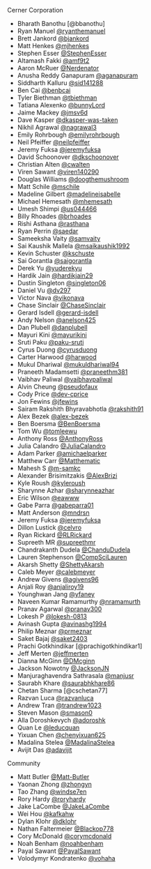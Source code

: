 Cerner Corporation
- Bharath Banothu [@bbanothu]
- Ryan Manuel [@ryanthemanuel]
- Brett Jankord [@bjankord]
- Matt Henkes [@mjhenkes]
- Stephen Esser [@StephenEsser]
- Altamash Fakki [@amf9t2]
- Aaron McRuer [@Nerdenator]
- Anusha Reddy Ganapuram [@aganapuram]
- Siddharth Kalluru [@sid141288]
- Ben Cai [@benbcai]
- Tyler Biethman [@tbiethman]
- Tatiana Alexenko [@bunnyLord]
- Jaime Mackey [@jmsv6d]
- Dave Kasper [@dkasper-was-taken]
- Nikhil Agrawal [@nagrawal3]
- Emily Rohrbough [@emilyrohrbough]
- Neil Pfeiffer [@neilpfeiffer]
- Jeremy Fuksa [@jeremyfuksa]
- David Schoonover [@dkschoonover]
- Christian Alten [@cwalten]
- Viren Sawant [@viren140290]
- Douglas Williams [@doogthemushroom]
- Matt Schile [@mschile]
- Madeline Gilbert [@madelineisabelle]
- Michael Hemesath [@mhemesath]
- Umesh Shimpi [@us044466]
- Billy Rhoades [@brhoades]
- Rishi Asthana [@rasthana]
- Ryan Perrin [@saedar]
- Sameeksha Vaity [@samvaity]
- Sai Kaushik Mallela [@msaikaushik1992]
- Kevin Schuster [@kschuste]
- Sai Gorantla [@saigorantla]
- Derek Yu [@yuderekyu]
- Hardik Jain [@hardikjain29]
- Dustin Singleton [@singleton06]
- Daniel Vu [@dv297]
- Victor Nava [@vikonava]
- Chase Sinclair [@ChaseSinclair]
- Gerard Isdell [@gerard-isdell]
- Andy Nelson [@anelson425]
- Dan Plubell [@danplubell]
- Mayuri Kini [@mayurikini]
- Sruti Paku [@paku-sruti]
- Cyrus Duong [@cyrusduong]
- Carter Harwood [@harwood]
- Mukul Dhariwal [@mukuldhariwal94]
- Praneeth Madamsetti [@praneethm381]
- Vaibhav Paliwal [@vaibhavpaliwal]
- Alvin Cheung [@pseudofaux]
- Cody Price [@dev-cprice]
- Jon Fewins [@jfewins]
- Sairam Rakshith Bhyravabhotla [@rakshith91]
- Alex Bezek [@alex-bezek]
- Ben Boersma [@BenBoersma]
- Tom Wu [@tomleewu]
- Anthony Ross [@AnthonyRoss]
- Julia Calandro [@JuliaCalandro]
- Adam Parker [@amichaelparker]
- Matthew Carr [@Matthematic]
- Mahesh S [@m-samkc]
- Alexander Brisimitzakis [@AlexBrizi]
- Kyle Roush [@kyleroush]
- Sharynne Azhar [@sharynneazhar]
- Eric Wilson [@eawww]
- Gabe Parra [@gabeparra01]
- Matt Anderson [@mndrsn]
- Jeremy Fuksa [@jeremyfuksa]
- Dillon Lustick [@celvro]
- Ryan Rickard [@RLRickard]
- Supreeth MR [@supreethmr]
- Chandrakanth Dudela [@ChanduDudela]
- Lauren Stephenson [@CompSciLauren]
- Akarsh Shetty [@ShettyAkarsh]
- Caleb Meyer [@calebmeyer]
- Andrew Givens [@agivens96]
- Anjali Roy [@anjaliroy19]
- Younghwan Jang [@yfaney]
- Naveen Kumar Ramamurthy [@nramamurth]
- Pranav Agarwal [@pranav300]
- Lokesh P [@lokesh-0813]
- Avinash Gupta [@avinashg1994]
- Philip Meznar [@prmeznar]
- Saket Bajaj [@saket2403]
- Prachi Gotkhindikar [@prachigotkhindikar1]
- Jeff Merten [@jeffmerten]
- Dianna McGinn [@DMcginn]
- Jackson Nowotny [@JacksonJN]
- Manjuraghavendra Sathrasala [@manjusr]
- Saurabh Khare [@saurabhkhare86]
- Chetan Sharma [@cschetan77]
- Razvan Luca [@razvanluca]
- Andrew Tran [@trandrew1023]
- Steven Mason [@smason0]
- Alla Doroshkevych [@adoroshk]
- Quan Le [@leducquan]
- Yixuan Chen [@chenyixuan625]
- Madalina Stelea [@MadalinaStelea]
- Avijit Das [@adavijit]

Community

- Matt Butler [@Matt-Butler]
- Yaonan Zhong [@zhongyn]
- Tao Zhang [@windse7en]
- Rory Hardy [@roryhardy]
- Jake LaCombe [@JakeLaCombe]
- Wei Hou [@kafkahw]
- Dylan Klohr [@dklohr]
- Nathan Faltermeier [@Blackop778]
- Cory McDonald [@corymcdonald]
- Noah Benham [@noahbenham]
- Payal Sawant [@PayalSawant]
- Volodymyr Kondratenko [@vohaha]

[@ryanthemanuel]: https://github.com/ryanthemanuel
[@Matt-Butler]: https://github.com/Matt-Butler
[@bjankord]: https://github.com/bjankord
[@mjhenkes]: https://github.com/mjhenkes
[@StephenEsser]: https://github.com/StephenEsser
[@zhongyn]: https://github.com/zhongyn
[@amf9t2]: https://github.com/amf9t2
[@windse7en]: https://github.com/windse7en
[@Nerdenator]: https://github.com/Nerdenator
[@aganapuram]: https://github.com/aganapuram
[@sid141288]: https://github.com/sid141288
[@benbcai]: https://github.com/benbcai
[@tbiethman]: https://github.com/tbiethman
[@bunnyLord]: https://github.com/bunnyLord
[@jmsv6d]: https://github.com/jmsv6d
[@dkasper-was-taken]: https://github.com/dkasper-was-taken
[@nagrawal3]: https://github.com/nagrawal3
[@emilyrohrbough]: https://github.com/emilyrohrbough
[@roryhardy]: https://github.com/roryhardy
[@JakeLaCombe]: https://github.com/JakeLaCombe
[@neilpfeiffer]: https://github.com/neilpfeiffer
[@dkschoonover]: https://github.com/dkschoonover
[@cwalten]: https://github.com/cwalten
[@viren140290]: https://github.com/viren140290
[@doogthemushroom]: https://github.com/doogthemushroom
[@mschile]: https://github.com/mschile
[@madelineisabelle]: https://github.com/madelineisabelle
[@mhemesath]: https://github.com/mhemesath
[@us044466]: https://github.com/us044466
[@brhoades]: https://github.com/brhoades
[@rasthana]: https://github.com/rasthana
[@kafkahw]: https://github.com/kafkahw
[@saedar]: https://github.com/saedar
[@samvaity]: https://github.com/samvaity
[@msaikaushik1992]: https://github.com/msaikaushik1992
[@kschuste]: https://github.com/kschuste
[@saigorantla]: https://github.com/saigorantla
[@yuderekyu]: https://github.com/yuderekyu
[@hardikjain29]: https://github.com/hardikjain29
[@singleton06]: https://github.com/Singleton06
[@dklohr]: https://github.com/dklohr
[@dv297]: https://github.com/dv297
[@vikonava]: https://github.com/vikonava
[@ChaseSinclair]: https://github.com/ChaseSinclair
[@gerard-isdell]: https://github.com/gerard-isdell
[@noahbenham]: https://github.com/noahbenham
[@anelson425]: https://github.com/anelson425
[@danplubell]: https://github.com/danplubell
[@mayurikini]: https://github.com/mayurikini
[@paku-sruti]: https://github.com/paku-sruti
[@cyrusduong]: https://github.com/cyrusduong
[@paku-sruti]: https://github.com/paku-sruti
[@Blackop778]: https://github.com/Blackop778
[@harwood]: https://github.com/harwood
[@mukuldhariwal94]: https://github.com/mukuldhariwal94
[@praneethm381]: https://github.com/praneethm381
[@vaibhavpaliwal]: https://github.com/vaibhavpaliwal
[@pseudofaux]: https://github.com/pseudofaux
[@dev-cprice]: https://github.com/dev-cprice
[@jfewins]: http://github.com/jfewins
[@rakshith91]: http://github.com/rakshith91
[@alex-bezek]: https://github.com/alex-bezek
[@BenBoersma]: https://github.com/BenBoersma
[@tomleewu]: https:/github.com/tomleewu
[@CoryMcDonald]: https://github.com/CoryMcDonald
[@AnthonyRoss]: https://github.com/AnthonyRoss
[@JuliaCalandro]: https://github.com/JuliaCalandro
[@amichaelparker]: https://github.com/amichaelparker
[@Matthematic]: https://github.com/Matthematic
[@m-samkc]: https://github.com/m-samkc
[@AlexBrizi]: https://github.com/AlexBrizi
[@kyleroush]: https://github.com/kyleroush
[@sharynneazhar]: https://github.com/sharynneazhar
[@eawww]: https://github.com/eawww
[@gabeparra01]: https://github.com/gabeparra01
[@mndrsn]: https://github.com/mndrsn
[@jeremyfuksa]: https://github.com/jeremyfuksa
[@celvro]: https://github.com/celvro
[@RLRickard]: https://github.com/RLRickard
[@supreethmr]: https://github.com/supreethmr
[@ChanduDudela]: https://github.com/ChanduDudela
[@CompSciLauren]: https://github.com/CompSciLauren
[@ShettyAkarsh]: https://github.com/ShettyAkarsh
[@calebmeyer]: https://github.com/calebmeyer
[@agivens96]: https://github.com/agivens96
[@anjaliroy19]: https://github.com/anjaliroy19
[@yfaney]: http://github.com/yfaney
[@nramamurth]: https://github.com/nramamurth
[@PayalSawant]: https://github.com/PayalSawant
[@pranav300]: https://github.com/pranav300
[@lokesh-0813]: https://github.com/lokesh-0813
[@avinashg1994]: https://github.com/avinashg1994
[@prmeznar]: https://github.com/prmeznar
[@saket2403]:https://github.com/saket2403
[@vobango]:https://github.com/vobango
[@jeffmerten]: https://github.com/jeffmerten
[@DMcginn]: https://github.com/DMcginn
[@JacksonJN]: https://github.com/JacksonJN
[@manjusr]: https://github.com/manjusr
[@saurabhkhare86]: https://github.com/SaurabhKhare86
[@vohaha]: https://github.com/vohaha
[@razvanluca]: https://github.com/razvanluca
[@trandrew1023]: https://github.com/trandrew1023
[@smason0]: https://github.com/smason0
[@adoroshk]: https://github.com/adoroshk
[@leducquan]: https://github.com/leducquan
[@chenyixuan625]: https://github.com/chenyixuan625
[@MadalinaStelea]: https://github.com/MadalinaStelea
[@adavijit]: https://github.com/adavijit